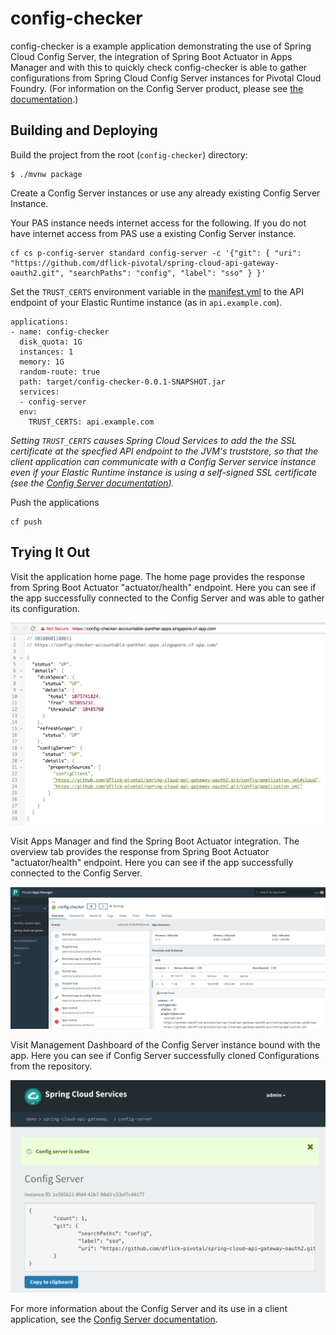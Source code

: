 # config-checker

config-checker is a example application demonstrating the use of Spring Cloud Config Server, the integration of Spring Boot Actuator in Apps Manager and with this to quickly check config-checker is able to gather configurations from Spring Cloud Config Server instances for Pivotal Cloud Foundry. (For information on the Config Server product, please see [the documentation](https://docs.pivotal.io/spring-cloud-services/1-5/common/index.html).)

## Building and Deploying

Build the project from the root (```config-checker```) directory:

```
$ ./mvnw package
```
Create a Config Server instances or use any already existing Config Server Instance.

Your PAS instance needs internet access for the following.
If you do not have internet access from PAS use a existing Config Server instance.

```
cf cs p-config-server standard config-server -c '{"git": { "uri": "https://github.com/dflick-pivotal/spring-cloud-api-gateway-oauth2.git", "searchPaths": "config", "label": "sso" } }'
```

Set the `TRUST_CERTS` environment variable in the [manifest.yml](manifest.yml) to the API endpoint of your Elastic Runtime instance (as in `api.example.com`).

```
applications:
- name: config-checker
  disk_quota: 1G
  instances: 1
  memory: 1G
  random-route: true
  path: target/config-checker-0.0.1-SNAPSHOT.jar
  services:
  - config-server
  env:
    TRUST_CERTS: api.example.com
```

*Setting `TRUST_CERTS` causes Spring Cloud Services to add the the SSL certificate at the specfied API endpoint to the JVM's truststore, so that the client application can communicate with a Config Server service instance even if your Elastic Runtime instance is using a self-signed SSL certificate (see the [Config Server documentation](http://docs.pivotal.io/spring-cloud-services/1-5/common/config-server/writing-client-applications.html#self-signed-ssl-certificate)).*

Push the applications

```
cf push
```

## Trying It Out

Visit the application home page. The home page provides the response from Spring Boot Actuator "actuator/health" endpoint. Here you can see if the app successfully connected to the Config Server and was able to gather its configuration.

![GitHub Logo](images/app.png)

Visit Apps Manager and find the Spring Boot Actuator integration. The overview tab provides the response from Spring Boot Actuator "actuator/health" endpoint. Here you can see if the app successfully connected to the Config Server.

![GitHub Logo](images/apps-manager.png)

Visit Management Dashboard of the Config Server instance bound with the app. Here you can see if Config Server successfully cloned Configurations from the repository.

![GitHub Logo](images/dashboard.png)

For more information about the Config Server and its use in a client application, see the [Config Server documentation](http://docs.pivotal.io/spring-cloud-services/config-server/writing-client-applications.html).

